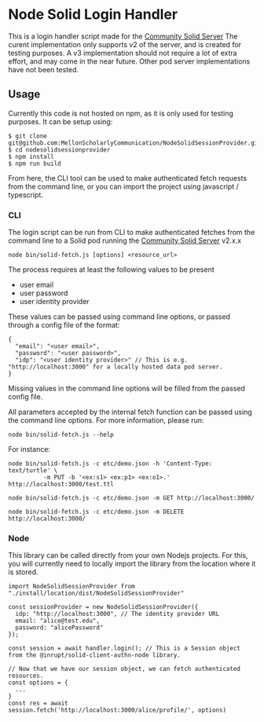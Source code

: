 # Node Solid Login Handler

This is a login handler script made for the [Community Solid Server](https://github.com/solid/community-server)
The curent implementation only supports v2 of the server, and is created for testing purposes.
A v3 implementation should not require a lot of extra effort, and may come in the near future.
Other pod server implementations have not been tested.



## Usage
Currently this code is not hosted on npm, as it is only used for testing purposes.
It can be setup using: 
```
$ git clone git@github.com:MellonScholarlyCommunication/NodeSolidSessionProvider.git
$ cd nodesolidsessionprovider
$ npm install
$ npm run build
```

From here, the CLI tool can be used to make authenticated fetch requests from the command line, or you can import the project using javascript / typescript.

### CLI

The login script can be run from CLI to make authenticated fetches from the command line to a Solid pod running the [Community Solid Server](https://github.com/solid/community-server) v2.x.x

```
node bin/solid-fetch.js [options] <resource_url>
```
The process requires at least the following values to be present
- user email
- user password
- user identity provider

These values can be passed using command line options, or passed through a config file of the format: 
```
{
  "email": "<user email>",
  "password": "<user password>",
  "idp": "<user identity provider>" // This is e.g. "http://localhost:3000" for a locally hosted data pod server.
}
```
Missing values in the command line options will be filled from the passed config file.

All parameters accepted by the internal fetch function can be passed using the command line options. For more information, please run:

```
node bin/solid-fetch.js --help
```

For instance:

```
node bin/solid-fetch.js -c etc/demo.json -h 'Content-Type: text/turtle' \
          -m PUT -b '<ex:s1> <ex:p1> <ex:o1>.'  http://localhost:3000/test.ttl

node bin/solid-fetch.js -c etc/demo.json -m GET http://localhost:3000/

node bin/solid-fetch.js -c etc/demo.json -m DELETE http://localhost:3000/
```

### Node
This library can be called directly from your own Nodejs projects.
For this, you will currently need to locally import the library from the location where it is stored.
```
import NodeSolidSessionProvider from "./install/location/dist/NodeSolidSessionProvider"

const sessionProvider = new NodeSolidSessionProvider({
  idp: "http://localhost:3000", // The identity provider URL
  email: "alice@test.edu",
  password: "alicePassword"
});

const session = await handler.login(); // This is a Session object from the @inrupt/solid-client-authn-node library.

// Now that we have our session object, we can fetch authenticated resources.
const options = {
  ...
}
const res = await session.fetch('http://localhost:3000/alice/profile/', options)
```